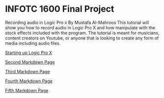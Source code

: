 # INFOTC 1600 Final Project
Recording audio in Logic Pro x
By Mustafa Al-Mahroos
This tutorial will show you how to record audio in Logic Pro X and how manipulate with the stock effects included with the program.
The tutorial is meant for musicians, content creators on Youtube, or anyone that is looking to create any form of media including audio files.

[Starting up Logic Pro X](https://github.com/Mus-2000/Infotc1000/blob/master/Page1.md)

[Second Markdown Page](https://github.com/Mus-2000/Infotc1000/blob/master/Page2.md)

[Third Markdown Page](https://github.com/Mus-2000/Infotc1000/blob/master/Page3.md)

[Fourth Markdown Page](https://github.com/Mus-2000/Infotc1000/blob/master/Page4.md)

[Fifth Markdown Page](https://github.com/Mus-2000/Infotc1000/blob/master/Page5.md)
